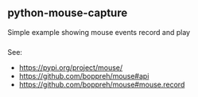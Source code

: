 ## python-mouse-capture
Simple example showing mouse events record and play


###
See:
- https://pypi.org/project/mouse/
- https://github.com/boppreh/mouse#api
- https://github.com/boppreh/mouse#mouse.record
